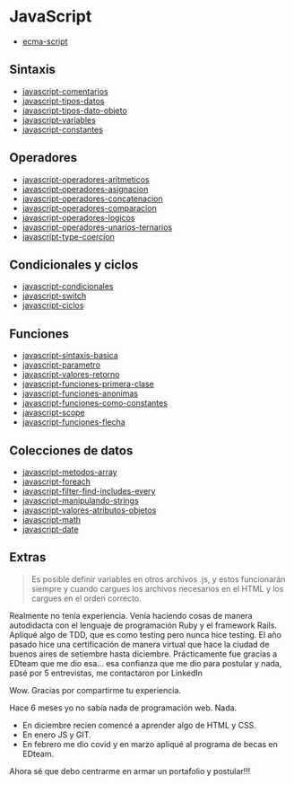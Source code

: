 # JavaScript
- [ecma-script](ecma-script)

## Sintaxis
- [javascript-comentarios](javascript-comentarios)
- [javascript-tipos-datos](javascript-tipos-datos)
- [javascript-tipos-dato-objeto](javascript-tipos-dato-objeto)
- [javascript-variables](javascript-variables)
- [javascript-constantes](javascript-constantes)

## Operadores
- [javascript-operadores-aritmeticos](javascript-operadores-aritmeticos)
- [javascript-operadores-asignacion](javascript-operadores-asignacion)
- [javascript-operadores-concatenacion](javascript-operadores-concatenacion)
- [javascript-operadores-comparacion](javascript-operadores-comparacion)
- [javascript-operadores-logicos](javascript-operadores-logicos)
- [javascript-operadores-unarios-ternarios](javascript-operadores-unarios-ternarios)
- [javascript-type-coercion](javascript-type-coercion)

## Condicionales y ciclos
- [javascript-condicionales](javascript-condicionales)
- [javascript-switch](javascript-switch)
- [javascript-ciclos](javascript-ciclos)

## Funciones
- [javascript-sintaxis-basica](javascript-sintaxis-basica)
- [javascript-parametro](javascript-parametro)
- [javascript-valores-retorno](javascript-valores-retorno)
- [javascript-funciones-primera-clase](javascript-funciones-primera-clase)
- [javascript-funciones-anonimas](javascript-funciones-anonimas)
- [javascript-funciones-como-constantes](javascript-funciones-como-constantes)
- [javascript-scope](javascript-scope)
- [javascript-funciones-flecha](javascript-funciones-flecha)

## Colecciones de datos
- [javascript-metodos-array](javascript-metodos-array)
- [javascript-foreach](javascript-foreach)
- [javascript-filter-find-includes-every](javascript-filter-find-includes-every)
- [javascript-manipulando-strings](javascript-manipulando-strings)
- [javascript-valores-atributos-objetos](javascript-valores-atributos-objetos)
- [javascript-math](javascript-math)
- [javascript-date](javascript-date)

## Extras
> Es posible definir variables en otros archivos .js, y estos funcionarán siempre y cuando cargues los archivos necesarios en el HTML y los cargues en el orden correcto.

Realmente no tenía experiencia. Venía haciendo cosas de manera autodidacta con el lenguaje de programación Ruby y el framework Rails.
Apliqué algo de TDD, que es como testing pero nunca hice testing.
El año pasado hice una certificación de manera virtual que hace la ciudad de buenos aires de setiembre hasta diciembre.
Prácticamente fue gracias a EDteam que me dio esa... esa confianza que me dio para postular y nada, pasé por 5 entrevistas, me contactaron por LinkedIn

Wow. Gracias por compartirme tu experiencia.

Hace 6 meses yo no sabía nada de programación web. Nada. 
- En diciembre recien comencé a aprender algo de HTML y CSS. 
- En enero JS y GIT. 
- En febrero me dio covid y en marzo apliqué al programa de becas en EDteam. 

Ahora sé que debo centrarme en armar un portafolio y postular!!!